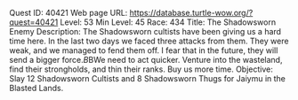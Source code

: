Quest ID: 40421
Web page URL: https://database.turtle-wow.org/?quest=40421
Level: 53
Min Level: 45
Race: 434
Title: The Shadowsworn Enemy
Description: The Shadowsworn cultists have been giving us a hard time here. In the last two days we faced three attacks from them. They were weak, and we managed to fend them off. I fear that in the future, they will send a bigger force.$B$BWe need to act quicker. Venture into the wasteland, find their strongholds, and thin their ranks. Buy us more time.
Objective: Slay 12 Shadowsworn Cultists and 8 Shadowsworn Thugs for Jaiymu in the Blasted Lands.
